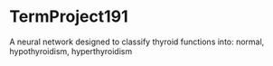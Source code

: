 # TermProject191
A neural network designed to classify thyroid functions into: normal, hypothyroidism, hyperthyroidism
